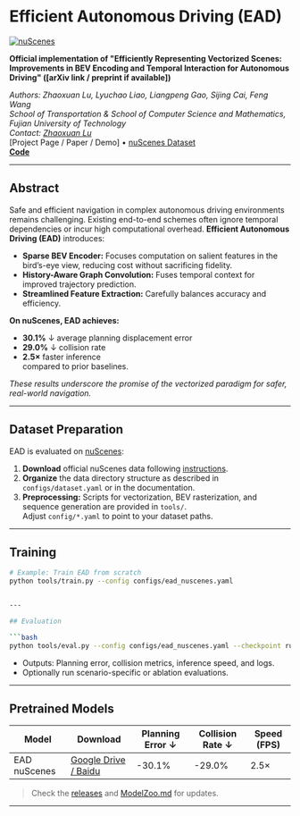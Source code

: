 
# Efficient Autonomous Driving (EAD)

[![nuScenes](https://img.shields.io/badge/Benchmark-nuScenes-blue)](https://www.nuscenes.org/)

**Official implementation of "Efficiently Representing Vectorized Scenes: Improvements in BEV Encoding and Temporal Interaction for Autonomous Driving" ([arXiv link / preprint if available])**

*Authors: Zhaoxuan Lu, Lyuchao Liao, Liangpeng Gao, Sijing Cai, Feng Wang*  
*School of Transportation & School of Computer Science and Mathematics, Fujian University of Technology*  
*Contact: [Zhaoxuan Lu](luzhaoxuan@smail.fjut.edu.cn)*  
[Project Page / Paper / Demo] • [nuScenes Dataset](https://www.nuscenes.org/)  
[**Code**](https://github.com/RDXiaoLu/EAD.git)

---

## Abstract
Safe and efficient navigation in complex autonomous driving environments remains challenging. Existing end-to-end schemes often ignore temporal dependencies or incur high computational overhead. **Efficient Autonomous Driving (EAD)** introduces:
- **Sparse BEV Encoder:** Focuses computation on salient features in the bird’s-eye view, reducing cost without sacrificing fidelity.
- **History-Aware Graph Convolution:** Fuses temporal context for improved trajectory prediction.
- **Streamlined Feature Extraction:** Carefully balances accuracy and efficiency.

**On nuScenes, EAD achieves:**
- **30.1%** ↓ average planning displacement error
- **29.0%** ↓ collision rate
- **2.5×** faster inference  
compared to prior baselines.

_These results underscore the promise of the vectorized paradigm for safer, real-world navigation._

---



## Dataset Preparation

EAD is evaluated on [nuScenes](https://www.nuscenes.org/):
1. **Download** official nuScenes data following [instructions](https://www.nuscenes.org/download).
2. **Organize** the data directory structure as described in `configs/dataset.yaml` or in the documentation.
3. **Preprocessing:** Scripts for vectorization, BEV rasterization, and sequence generation are provided in `tools/`.  
   Adjust `config/*.yaml` to point to your dataset paths.

---

## Training

```bash
# Example: Train EAD from scratch
python tools/train.py --config configs/ead_nuscenes.yaml


---

## Evaluation

```bash
python tools/eval.py --config configs/ead_nuscenes.yaml --checkpoint runs/ead_best.pth
```
- Outputs: Planning error, collision metrics, inference speed, and logs.
- Optionally run scenario-specific or ablation evaluations.

---

## Pretrained Models

| Model | Download | Planning Error ↓ | Collision Rate ↓ | Speed (FPS) |
|-------|----------|-----------------|------------------|-------------|
| EAD nuScenes | [Google Drive / Baidu](#) | -30.1% | -29.0% | 2.5× |

> Check the [releases](#) and [ModelZoo.md](ModelZoo.md) for updates.

---



